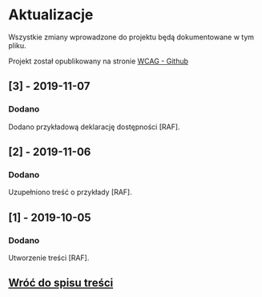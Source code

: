 # Aktualizacje

Wszystkie zmiany wprowadzone do projektu będą dokumentowane w tym pliku.

Projekt został opublikowany na stronie [WCAG - Github](https://github.com/Wloclawek/WCAG)

## [3] - 2019-11-07

### Dodano

Dodano przykładową deklarację dostępności [RAF].

## [2] - 2019-11-06

### Dodano

Uzupełniono treść o przykłady [RAF].

## [1] - 2019-10-05

### Dodano

Utworzenie treści [RAF].

## [Wróć do spisu treści](../README.md)
